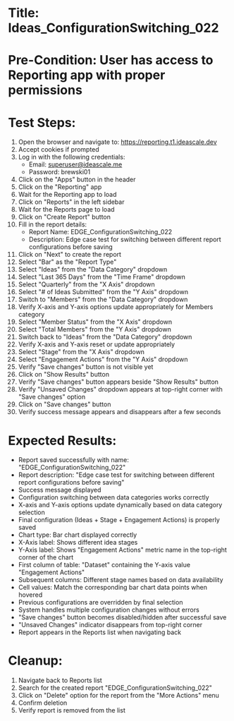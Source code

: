 # Title: Ideas_ConfigurationSwitching_022

# Pre-Condition: User has access to Reporting app with proper permissions

# Test Steps:
1. Open the browser and navigate to: https://reporting.t1.ideascale.dev
2. Accept cookies if prompted
3. Log in with the following credentials:
   - Email: superuser@ideascale.me
   - Password: brewski01
4. Click on the "Apps" button in the header
5. Click on the "Reporting" app
6. Wait for the Reporting app to load
7. Click on "Reports" in the left sidebar
8. Wait for the Reports page to load
9. Click on "Create Report" button
10. Fill in the report details:
    - Report Name: EDGE_ConfigurationSwitching_022
    - Description: Edge case test for switching between different report configurations before saving
11. Click on "Next" to create the report
12. Select "Bar" as the "Report Type"
13. Select "Ideas" from the "Data Category" dropdown
14. Select "Last 365 Days" from the "Time Frame" dropdown
15. Select "Quarterly" from the "X Axis" dropdown
16. Select "# of Ideas Submitted" from the "Y Axis" dropdown
17. Switch to "Members" from the "Data Category" dropdown
18. Verify X-axis and Y-axis options update appropriately for Members category
19. Select "Member Status" from the "X Axis" dropdown
20. Select "Total Members" from the "Y Axis" dropdown
21. Switch back to "Ideas" from the "Data Category" dropdown
22. Verify X-axis and Y-axis reset or update appropriately
23. Select "Stage" from the "X Axis" dropdown
24. Select "Engagement Actions" from the "Y Axis" dropdown
25. Verify "Save changes" button is not visible yet
26. Click on "Show Results" button
27. Verify "Save changes" button appears beside "Show Results" button
28. Verify "Unsaved Changes" dropdown appears at top-right corner with "Save changes" option
29. Click on "Save changes" button
30. Verify success message appears and disappears after a few seconds

# Expected Results:
- Report saved successfully with name: "EDGE_ConfigurationSwitching_022"
- Report description: "Edge case test for switching between different report configurations before saving"
- Success message displayed
- Configuration switching between data categories works correctly
- X-axis and Y-axis options update dynamically based on data category selection
- Final configuration (Ideas + Stage + Engagement Actions) is properly saved
- Chart type: Bar chart displayed correctly
- X-Axis label: Shows different idea stages
- Y-Axis label: Shows "Engagement Actions" metric name in the top-right corner of the chart
- First column of table: "Dataset" containing the Y-axis value "Engagement Actions"
- Subsequent columns: Different stage names based on data availability
- Cell values: Match the corresponding bar chart data points when hovered
- Previous configurations are overridden by final selection
- System handles multiple configuration changes without errors
- "Save changes" button becomes disabled/hidden after successful save
- "Unsaved Changes" indicator disappears from top-right corner
- Report appears in the Reports list when navigating back

# Cleanup:
1. Navigate back to Reports list
2. Search for the created report "EDGE_ConfigurationSwitching_022"
3. Click on "Delete" option for the report from the "More Actions" menu
4. Confirm deletion
5. Verify report is removed from the list